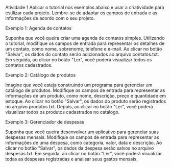 Atividade 1
Aplicar o tutorial nos exemplos abaixo e usar a criatividade para estilizar cada projeto. Lembre-se de adaptar os campos de entrada e as informações de acordo com o seu projeto.

Exemplo 1: Agenda de contatos

Suponha que você queira criar uma agenda de contatos simples. Utilizando o tutorial, modifique os campos de entrada para representar os detalhes de um contato, como nome, sobrenome, telefone e e-mail. Ao clicar no botão "Salvar", os dados do contato serão adicionados ao arquivo contatos.txt. Em seguida, ao clicar no botão "Ler", você poderá visualizar todos os contatos cadastrados.

Exemplo 2: Catálogo de produtos

Imagine que você esteja construindo um programa para gerenciar um catálogo de produtos. Modifique os campos de entrada para representar as informações de um produto, como nome, descrição, preço e quantidade em estoque. Ao clicar no botão "Salvar", os dados do produto serão registrados no arquivo produtos.txt. Depois, ao clicar no botão "Ler", você poderá visualizar todos os produtos cadastrados no catálogo.

Exemplo 3: Gerenciador de despesas

Suponha que você queira desenvolver um aplicativo para gerenciar suas despesas mensais. Modifique os campos de entrada para representar as informações de uma despesa, como categoria, valor, data e descrição. Ao clicar no botão "Salvar", os dados da despesa serão salvos no arquivo despesas.txt. Em seguida, ao clicar no botão "Ler", você poderá visualizar todas as despesas registradas e analisar seus gastos mensais.